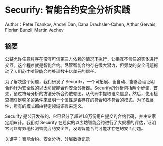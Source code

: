 # Securify: 智能合约安全分析实践

Author：Peter Tsankov, Andrei Dan, Dana Drachsler-Cohen, Arthur Gervais, Florian Bunzli, Martin Vechev

## 摘要

公链允许任意程序在没有可信第三方依赖的情况下执行，让相互不信任的实体进行交互，这个程序就是智能合约。尽管智能合约存在很大潜力，但频发的安全问题撼动了人们心中对智能合约处理数十亿美元的信任。

为了解决这个问题，我们研发了 Securify，一个可拓展、全自动、能够合理证明合约行为安全性的以太坊智能合约安全分析器。Securify的分析包括两个步骤，首先，通过符号分析的方法分析合约依赖图，从代码中提取语义信息，然后，使用检查捕获足够多的条件来证明一个属性是否存在的符合和不符合的模式。为了拓展性，所有的模式都由特定领域语言来定义。

Securify 是公开发布的，它已经分了超过1.8万份用户提交的合约代码，并由专家定期审计。我们对 Securify 在现实的以太坊智能合约进行了大规模的评估，证明它可以有效地检测智能合约安全性，发现智能合约可能才存在的安全问题。

关键字：智能合约、安全分析、分层数据记录



